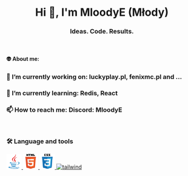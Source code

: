 <h1 align="center">Hi 👋, I'm MloodyE (Młody)</h1>
<h3 align="center">Ideas. Code. Results.</h3>

<br>

<h4 align="left">👽 About me:</h4>
  <h3>   🔭 I’m currently working on: luckyplay.pl, fenixmc.pl and ...</h3>
  <h3>   🌱 I’m currently learning: Redis, React</h3>
  <h3>   📫 How to reach me: Discord: MloodyE</h3>
<br>

<h3 align="left">🛠 Language and tools</h3>
<p align="left"> 
  <a href="https://www.java.com" target="_blank" rel="noreferrer"> <img src="https://raw.githubusercontent.com/devicons/devicon/master/icons/java/java-original.svg" alt="java" width="40" height="40"/> </a> 
  <a href="https://www.w3.org/html/" target="_blank" rel="noreferrer"> <img src="https://raw.githubusercontent.com/devicons/devicon/master/icons/html5/html5-original-wordmark.svg" alt="html5" width="40" height="40"/> </a> 
  <a href="https://www.w3schools.com/css/" target="_blank" rel="noreferrer"> <img src="https://raw.githubusercontent.com/devicons/devicon/master/icons/css3/css3-original-wordmark.svg" alt="css3" width="40" height="40"/> </a> 
  <a href="https://tailwindcss.com/" target="_blank" rel="noreferrer"> <img src="https://www.vectorlogo.zone/logos/tailwindcss/tailwindcss-icon.svg" alt="tailwind" width="40" height="40"/> </a> </p>

